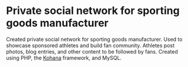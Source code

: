 # Private social network for sporting goods manufacturer

Created private social network for sporting goods manufacturer. Used to
showcase sponsored athletes and build fan community.
Athletes post photos, blog entries, and other content to be followed by
fans.
Created using PHP, the [Kohana] framework, and MySQL.

[kohana]: http://kohanaphp.com
